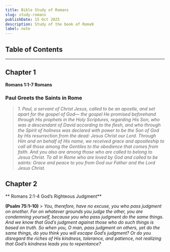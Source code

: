 ```yaml
---
title: Bible Study of Romans 
slug: study-romans
publishDate: 15 Oct 2025
description: Study of the book of Roma9
label: note
---
```


## Table of Contents

---

## Chapter 1

**Romans 1:1-7 Romans**  

### Paul Greets the Saints in Rome

> *1.​ Paul, a servant of Christ Jesus, called to be an apostle, and set apart for the gospel of God— the gospel He promised beforehand through His prophets in the Holy Scriptures, regarding His Son, who was a descendant of David according to the flesh, and who through the Spirit of holiness was declared with power to be the Son of God by His resurrection from the dead: Jesus Christ our Lord.
Through Him and on behalf of His name, we received grace and apostleship to call all those among the Gentiles to the obedience that comes from faith. And you also are among those who are called to belong to Jesus Christ.
To all in Rome who are loved by God and called to be saints:
Grace and peace to you from God our Father and the Lord Jesus Christ.*

## Chapter 2

** Romans 2:1-4 God’s Righteous Judgment**  

**(Psalm 75:1–10)**
​> *You, therefore, have no excuse, you who pass judgment on another. For on whatever grounds you judge the other, you are condemning yourself, because you who pass judgment do the same things. And we know that God’s judgment against those who do such things is based on truth. So when you, O man, pass judgment on others, yet do the same things, do you think you will escape God’s judgment? Or do you disregard the riches of His kindness, tolerance, and patience, not realizing that God’s kindness leads you to repentance?*
